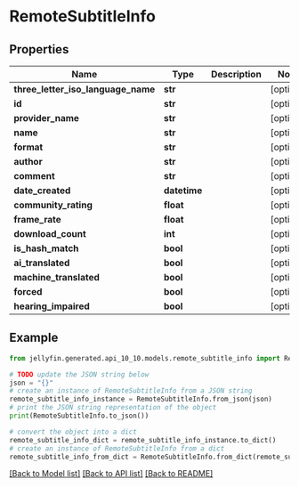 # RemoteSubtitleInfo


## Properties

Name | Type | Description | Notes
------------ | ------------- | ------------- | -------------
**three_letter_iso_language_name** | **str** |  | [optional] 
**id** | **str** |  | [optional] 
**provider_name** | **str** |  | [optional] 
**name** | **str** |  | [optional] 
**format** | **str** |  | [optional] 
**author** | **str** |  | [optional] 
**comment** | **str** |  | [optional] 
**date_created** | **datetime** |  | [optional] 
**community_rating** | **float** |  | [optional] 
**frame_rate** | **float** |  | [optional] 
**download_count** | **int** |  | [optional] 
**is_hash_match** | **bool** |  | [optional] 
**ai_translated** | **bool** |  | [optional] 
**machine_translated** | **bool** |  | [optional] 
**forced** | **bool** |  | [optional] 
**hearing_impaired** | **bool** |  | [optional] 

## Example

```python
from jellyfin.generated.api_10_10.models.remote_subtitle_info import RemoteSubtitleInfo

# TODO update the JSON string below
json = "{}"
# create an instance of RemoteSubtitleInfo from a JSON string
remote_subtitle_info_instance = RemoteSubtitleInfo.from_json(json)
# print the JSON string representation of the object
print(RemoteSubtitleInfo.to_json())

# convert the object into a dict
remote_subtitle_info_dict = remote_subtitle_info_instance.to_dict()
# create an instance of RemoteSubtitleInfo from a dict
remote_subtitle_info_from_dict = RemoteSubtitleInfo.from_dict(remote_subtitle_info_dict)
```
[[Back to Model list]](README.md#documentation-for-models) [[Back to API list]](README.md#documentation-for-api-endpoints) [[Back to README]](README.md)


